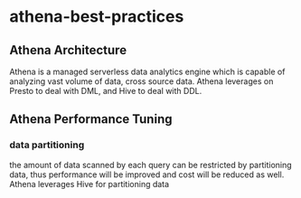 # athena-best-practices

## Athena Architecture
Athena is a managed serverless data analytics engine which is capable of analyzing vast volume of data, cross source data. Athena leverages on Presto to deal with DML, and Hive to deal with DDL.

## Athena Performance Tuning 
### data partitioning
the amount of data scanned by each query can be restricted by partitioning data, thus performance will be improved and cost will be reduced as well.
Athena leverages Hive for partitioning data
